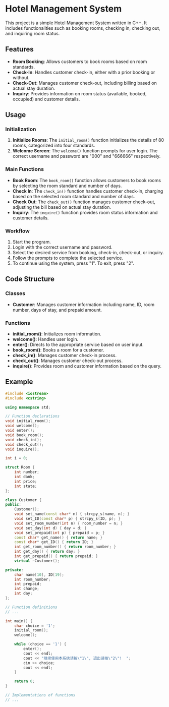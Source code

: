 # Hotel Management System

This project is a simple Hotel Management System written in C++. It includes functionalities such as booking rooms, checking in, checking out, and inquiring room status. 

## Features

- **Room Booking**: Allows customers to book rooms based on room standards.
- **Check-In**: Handles customer check-in, either with a prior booking or without.
- **Check-Out**: Manages customer check-out, including billing based on actual stay duration.
- **Inquiry**: Provides information on room status (available, booked, occupied) and customer details.


## Usage

### Initialization

1. **Initialize Rooms**: The `initial_room()` function initializes the details of 80 rooms, categorized into four standards.
2. **Welcome Screen**: The `welcome()` function prompts for user login. The correct username and password are "000" and "666666" respectively.

### Main Functions

- **Book Room**: The `book_room()` function allows customers to book rooms by selecting the room standard and number of days.
- **Check In**: The `check_in()` function handles customer check-in, charging based on the selected room standard and number of days.
- **Check Out**: The `check_out()` function manages customer check-out, adjusting the bill based on actual stay duration.
- **Inquiry**: The `inquire()` function provides room status information and customer details.

### Workflow

1. Start the program.
2. Login with the correct username and password.
3. Select the desired service from booking, check-in, check-out, or inquiry.
4. Follow the prompts to complete the selected service.
5. To continue using the system, press "1". To exit, press "2".

## Code Structure

### Classes

- **Customer**: Manages customer information including name, ID, room number, days of stay, and prepaid amount.

### Functions

- **initial_room()**: Initializes room information.
- **welcome()**: Handles user login.
- **enter()**: Directs to the appropriate service based on user input.
- **book_room()**: Books a room for a customer.
- **check_in()**: Manages customer check-in process.
- **check_out()**: Manages customer check-out process.
- **inquire()**: Provides room and customer information based on the query.

## Example

```cpp
#include <iostream>
#include <cstring>

using namespace std;

// Function declarations
void initial_room();
void welcome();
void enter();
void book_room();
void check_in();
void check_out();
void inquire();

int i = 0;

struct Room {
    int number;
    int dank;
    int price;
    int state;
};

class Customer {
public:
    Customer();
    void set_name(const char* n) { strcpy_s(name, n); }
    void set_ID(const char* p) { strcpy_s(ID, p); }
    void set_room_number(int n) { room_number = n; }
    void set_day(int d) { day = d; }
    void set_prepaid(int p) { prepaid = p; }
    const char* get_name() { return name; }
    const char* get_ID() { return ID; }
    int get_room_number() { return room_number; }
    int get_day() { return day; }
    int get_prepaid() { return prepaid; }
    virtual ~Customer();

private:
    char name[10], ID[19];
    int room_number;
    int prepaid;
    int change;
    int day;
};

// Function definitions
// ...

int main() {
    char choice = '1';
    initial_room();
    welcome();

    while (choice == '1') {
        enter();
        cout << endl;
        cout << "继续使用本系统请按\"1\", 退出请按\"2\"!  ";
        cin >> choice;
        cout << endl;
    }

    return 0;
}

// Implementations of functions
// ...
